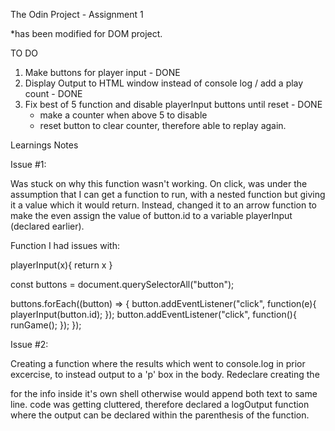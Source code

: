 The Odin Project - Assignment 1

*has been modified for DOM project.

TO DO
1. Make buttons for player input - DONE
2. Display Output to HTML window instead of console log / add a play count - DONE
3. Fix best of 5 function and disable playerInput buttons until reset - DONE
    - make a counter when above 5 to disable
    - reset button to clear counter, therefore able to replay again.


Learnings Notes

Issue #1:

Was stuck on why this function wasn't working.
On click, was under the assumption that I can get a function to run, with a nested function but giving it a value which it would return.
Instead, changed it to an arrow function to make the even assign the value of button.id to a variable playerInput (declared earlier).

Function I had issues with:

 playerInput(x){
     return x
 }

 const buttons = document.querySelectorAll("button");

 buttons.forEach((button) => {
     button.addEventListener("click", function(e){
         playerInput(button.id);
     });
     button.addEventListener("click", function(){
         runGame();
     });
 });


Issue #2:

Creating a function where the results which went to console.log in prior excercise, to instead output to a 'p' box in the body.
Redeclare creating the <p> for the info inside it's own shell otherwise would append both text to same line.
code was getting cluttered, therefore declared a logOutput function where the output can be declared within the parenthesis of the function.
